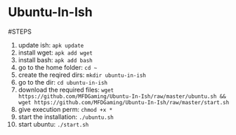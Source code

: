 # Ubuntu-In-Ish

#STEPS

1. update ish: `apk update`
2. install wget: `apk add wget`
3. install bash: `apk add bash`
4. go to the home folder: `cd ~`
5. create the reqired dirs: `mkdir ubuntu-in-ish`
6. go to the dir: `cd ubuntu-in-ish`
7. download the required files: `wget https://github.com/MFDGaming/Ubuntu-In-Ish/raw/master/ubuntu.sh && wget https://github.com/MFDGaming/Ubuntu-In-Ish/raw/master/start.sh`
8. give execution perm: `chmod +x *`
9. start the installation: `./ubuntu.sh`
10. start ubuntu: `./start.sh`
